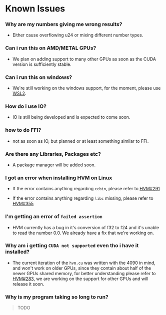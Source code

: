 # Known Issues

### Why are my numbers giving me wrong results?
- Either cause overflowing u24 or mixing different number types.

### Can i run this on AMD/METAL GPUs?
- We plan on adding support to many other GPUs as soon as the CUDA version is sufficiently stable.


### Can i run this on windows?
- We're still working on the windows support, for the moment, please use [WSL2](https://learn.microsoft.com/en-us/windows/wsl/install). 

### How do i use IO?
- IO is still being developed and is expected to come soon.

### how to do FFI?
- not as soon as IO, but planned or at least something similar to FFI.

### Are there any Libraries, Packages etc?
- A package manager will be added soon.

### I got an error when installing HVM on Linux
- If the error contains anything regarding `ccbin`, please refer to [HVM#291](https://github.com/HigherOrderCO/HVM/issues/291)

- If the error contains anything regarding `libc` missing, please refer to [HVM#355](https://github.com/HigherOrderCO/Bend/issues/355)

### I'm getting an error of `failed assertion`
- HVM currently has a bug in it's conversion of f32 to f24 and it's unable to read the number 0.0. We already have a fix that we're working on.

### Why am i getting `CUDA not supported` even tho i have it installed?
- The current iteration of the `hvm.cu` was written with the 4090 in mind, and won't work on older GPUs, since they contain about half of the newer GPUs shared memory, for better understanding please refer to [HVM#283](https://github.com/HigherOrderCO/HVM/issues/283), we are working on the support for other GPUs and will release it soon.

### Why is my program taking so long to run?
> TODO
